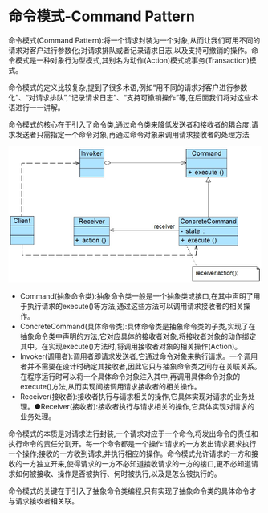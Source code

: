 # 命令模式-Command Pattern

命令模式\(Command Pattern\):将一个请求封装为一个对象,从而让我们可用不同的请求对客户进行参数化;对请求排队或者记录请求日志,以及支持可撤销的操作。命令模式是一种对象行为型模式,其别名为动作\(Action\)模式或事务\(Transaction\)模式。

命令模式的定义比较复杂,提到了很多术语,例如“用不同的请求对客户进行参数化”、“对请求排队”,“记录请求日志”、“支持可撤销操作”等,在后面我们将对这些术语进行一一讲解。

命令模式的核心在于引入了命令类,通过命令类来降低发送者和接收者的耦合度,请求发送者只需指定一个命令对象,再通过命令对象来调用请求接收者的处理方法

![](../.gitbook/assets/commandpattern.png)

* Command\(抽象命令类\):抽象命令类一般是一个抽象类或接口,在其中声明了用于执行请求的execute\(\)等方法,通过这些方法可以调用请求接收者的相关操作。
* ConcreteCommand\(具体命令类\):具体命令类是抽象命令类的子类,实现了在抽象命令类中声明的方法,它对应具体的接收者对象,将接收者对象的动作绑定其中。在实现execute\(\)方法时,将调用接收者对象的相关操作\(Action\)。
* Invoker\(调用者\):调用者即请求发送者,它通过命令对象来执行请求。一个调用者并不需要在设计时确定其接收者,因此它只与抽象命令类之间存在关联关系。在程序运行时可以将一个具体命令对象注入其中,再调用具体命令对象的execute\(\)方法,从而实现间接调用请求接收者的相关操作。
* Receiver\(接收者\):接收者执行与请求相关的操作,它具体实现对请求的业务处理。●Receiver\(接收者\):接收者执行与请求相关的操作,它具体实现对请求的业务处理。

命令模式的本质是对请求进行封装,一个请求对应于一个命令,将发出命令的责任和执行命令的责任分割开。每一个命令都是一个操作:请求的一方发出请求要求执行一个操作;接收的一方收到请求,并执行相应的操作。命令模式允许请求的一方和接收的一方独立开来,使得请求的一方不必知道接收请求的一方的接口,更不必知道请求如何被接收、操作是否被执行、何时被执行,以及是怎么被执行的。

命令模式的关键在于引入了抽象命令类编程,只有实现了抽象命令类的具体命令才与请求接收者相关联。

